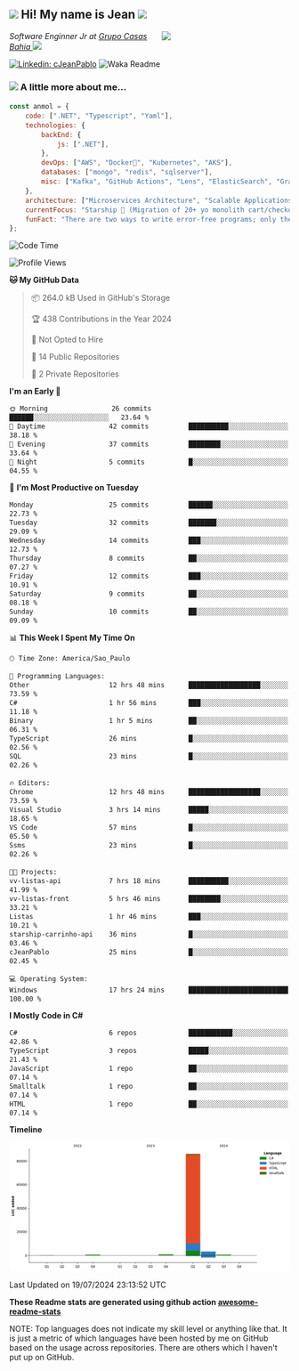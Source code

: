 <h2><img src="https://emojis.slackmojis.com/emojis/images/1531849430/4246/blob-sunglasses.gif?1531849430" width="30"/> Hi! My name is Jean <img src="https://media.giphy.com/media/12oufCB0MyZ1Go/giphy.gif" width="50"></h2>
<img align='right' src="https://media.giphy.com/media/M9gbBd9nbDrOTu1Mqx/giphy.gif" width="230">
<p><em>Software Enginner Jr at <a href="https://www.linkedin.com/company/grupocasasbahia">Grupo Casas Bahia
</a><img src="https://media.giphy.com/media/WUlplcMpOCEmTGBtBW/giphy.gif" width="30"> 
</em></p>

[![Linkedin: cJeanPablo](https://img.shields.io/badge/-cJeanPablo-blue?style=flat-square&logo=Linkedin&logoColor=white&link=https://www.linkedin.com/in/cJeanPablo/)](https://www.linkedin.com/in/cJeanPablo/)
![Waka Readme](https://github.com/anmol098/anmol098/workflows/Waka%20Readme/badge.svg)


### <img src="https://media.giphy.com/media/VgCDAzcKvsR6OM0uWg/giphy.gif" width="50"> A little more about me...  

```javascript
const anmol = {
    code: [".NET", "Typescript", "Yaml"],
    technologies: {
        backEnd: {
            js: [".NET"],
        },
        devOps: ["AWS", "Docker🐳", "Kubernetes", "AKS"],
        databases: ["mongo", "redis", "sqlserver"],
        misc: ["Kafka", "GitHub Actions", "Lens", "ElasticSearch", "Grafana"]
    },
    architecture: ["Microservices Architecture", "Scalable Applications"],
    currentFocus: "Starship 🚀 (Migration of 20+ yo monolith cart/checkout app to microservices)",
    funFact: "There are two ways to write error-free programs; only the third one works"
};
```

<!--START_SECTION:waka-->
![Code Time](http://img.shields.io/badge/Code%20Time-66%20hrs%2051%20mins-blue)

![Profile Views](http://img.shields.io/badge/Profile%20Views-185-blue)

**🐱 My GitHub Data** 

> 📦 264.0 kB Used in GitHub's Storage 
 > 
> 🏆 438 Contributions in the Year 2024
 > 
> 🚫 Not Opted to Hire
 > 
> 📜 14 Public Repositories 
 > 
> 🔑 2 Private Repositories 
 > 
**I'm an Early 🐤** 

```text
🌞 Morning                26 commits          ██████░░░░░░░░░░░░░░░░░░░   23.64 % 
🌆 Daytime                42 commits          ██████████░░░░░░░░░░░░░░░   38.18 % 
🌃 Evening                37 commits          ████████░░░░░░░░░░░░░░░░░   33.64 % 
🌙 Night                  5 commits           █░░░░░░░░░░░░░░░░░░░░░░░░   04.55 % 
```
📅 **I'm Most Productive on Tuesday** 

```text
Monday                   25 commits          ██████░░░░░░░░░░░░░░░░░░░   22.73 % 
Tuesday                  32 commits          ███████░░░░░░░░░░░░░░░░░░   29.09 % 
Wednesday                14 commits          ███░░░░░░░░░░░░░░░░░░░░░░   12.73 % 
Thursday                 8 commits           ██░░░░░░░░░░░░░░░░░░░░░░░   07.27 % 
Friday                   12 commits          ███░░░░░░░░░░░░░░░░░░░░░░   10.91 % 
Saturday                 9 commits           ██░░░░░░░░░░░░░░░░░░░░░░░   08.18 % 
Sunday                   10 commits          ██░░░░░░░░░░░░░░░░░░░░░░░   09.09 % 
```


📊 **This Week I Spent My Time On** 

```text
🕑︎ Time Zone: America/Sao_Paulo

💬 Programming Languages: 
Other                    12 hrs 48 mins      ██████████████████░░░░░░░   73.59 % 
C#                       1 hr 56 mins        ███░░░░░░░░░░░░░░░░░░░░░░   11.18 % 
Binary                   1 hr 5 mins         ██░░░░░░░░░░░░░░░░░░░░░░░   06.31 % 
TypeScript               26 mins             █░░░░░░░░░░░░░░░░░░░░░░░░   02.56 % 
SQL                      23 mins             █░░░░░░░░░░░░░░░░░░░░░░░░   02.26 % 

🔥 Editors: 
Chrome                   12 hrs 48 mins      ██████████████████░░░░░░░   73.59 % 
Visual Studio            3 hrs 14 mins       █████░░░░░░░░░░░░░░░░░░░░   18.65 % 
VS Code                  57 mins             █░░░░░░░░░░░░░░░░░░░░░░░░   05.50 % 
Ssms                     23 mins             █░░░░░░░░░░░░░░░░░░░░░░░░   02.26 % 

🐱‍💻 Projects: 
vv-listas-api            7 hrs 18 mins       ██████████░░░░░░░░░░░░░░░   41.99 % 
vv-listas-front          5 hrs 46 mins       ████████░░░░░░░░░░░░░░░░░   33.21 % 
Listas                   1 hr 46 mins        ███░░░░░░░░░░░░░░░░░░░░░░   10.21 % 
starship-carrinho-api    36 mins             █░░░░░░░░░░░░░░░░░░░░░░░░   03.46 % 
cJeanPablo               25 mins             █░░░░░░░░░░░░░░░░░░░░░░░░   02.45 % 

💻 Operating System: 
Windows                  17 hrs 24 mins      █████████████████████████   100.00 % 
```

**I Mostly Code in C#** 

```text
C#                       6 repos             ███████████░░░░░░░░░░░░░░   42.86 % 
TypeScript               3 repos             █████░░░░░░░░░░░░░░░░░░░░   21.43 % 
JavaScript               1 repo              ██░░░░░░░░░░░░░░░░░░░░░░░   07.14 % 
Smalltalk                1 repo              ██░░░░░░░░░░░░░░░░░░░░░░░   07.14 % 
HTML                     1 repo              ██░░░░░░░░░░░░░░░░░░░░░░░   07.14 % 
```



**Timeline**

![Lines of Code chart](https://raw.githubusercontent.com/cJeanPablo/cJeanPablo/main/assets/bar_graph.png)


 Last Updated on 19/07/2024 23:13:52 UTC
<!--END_SECTION:waka-->

**These Readme stats are generated using github action [awesome-readme-stats](https://github.com/anmol098/waka-readme-stats)**

NOTE: Top languages does not indicate my skill level or anything like that. It is just a metric of which languages have been hosted by me on GitHub based on the usage across repositories. There are others which I haven't put up on GitHub.
